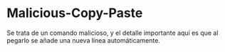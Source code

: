 # Malicious-Copy-Paste
Se trata de un comando malicioso, y el detalle importante aquí es que al pegarlo se añade una nueva línea automáticamente.
